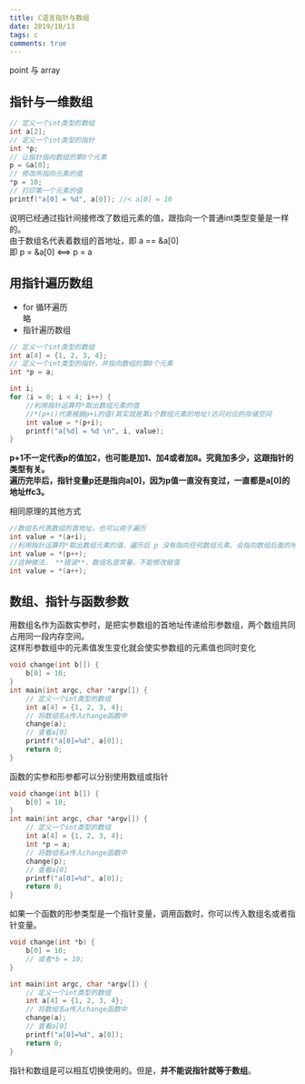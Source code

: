 ```yaml
---
title: C语言指针与数组
date: 2019/10/13
tags: c
comments: true
---
```


point 与 array
<!--more-->

## 指针与一维数组

```C
// 定义一个int类型的数组
int a[2];
// 定义一个int类型的指针
int *p;
// 让指针指向数组的第0个元素
p = &a[0];
// 修改所指向元素的值
*p = 10;
// 打印第一个元素的值
printf("a[0] = %d", a[0]); //< a[0] = 10
```

说明已经通过指针间接修改了数组元素的值，跟指向一个普通int类型变量是一样的。  
由于数组名代表着数组的首地址，即 a == &a[0]  
即 p = &a[0] <==> p = a  

## 用指针遍历数组

* for 循环遍历  
略  
* 指针遍历数组  

```C
// 定义一个int类型的数组
int a[4] = {1, 2, 3, 4};
// 定义一个int类型的指针，并指向数组的第0个元素
int *p = a;

int i;
for (i = 0; i < 4; i++) {
    //利用指针运算符*取出数组元素的值
    //*(p+i)代表根据p+i的值(其实就是第i个数组元素的地址)访问对应的存储空间
    int value = *(p+i);
    printf("a[%d] = %d \n", i, value);
}
```

**p+1不一定代表p的值加2，也可能是加1、加4或者加8。究竟加多少，这跟指针的类型有关。**  
**遍历完毕后，指针变量p还是指向a[0]，因为p值一直没有变过，一直都是a[0]的地址ffc3。**  

相同原理的其他方式
```C
//数组名代表数组的首地址，也可以用于遍历
int value = *(a+i);
//利用指针运算符*取出数组元素的值，遍历后 p 没有指向任何数组元素，会指向数组后面的地址
int value = *(p++);
//这种做法， **错误**，数组名是常量，不能修改赋值
int value = *(a++);
```

## 数组、指针与函数参数

用数组名作为函数实参时，是把实参数组的首地址传递给形参数组，两个数组共同占用同一段内存空间。  
这样形参数组中的元素值发生变化就会使实参数组的元素值也同时变化  

```C
void change(int b[]) {
    b[0] = 10;
}
int main(int argc, char *argv[]) {
    // 定义一个int类型的数组
    int a[4] = {1, 2, 3, 4};
    // 将数组名a传入change函数中
    change(a);
    // 查看a[0]
    printf("a[0]=%d", a[0]);
    return 0;
}
```

函数的实参和形参都可以分别使用数组或指针  

```C
void change(int b[]) {
    b[0] = 10;
}
int main(int argc, char *argv[]) {
    // 定义一个int类型的数组
    int a[4] = {1, 2, 3, 4};
    int *p = a;
    // 将数组名a传入change函数中
    change(p);
    // 查看a[0]
    printf("a[0]=%d", a[0]);
    return 0;
}
```

如果一个函数的形参类型是一个指针变量，调用函数时，你可以传入数组名或者指针变量。

```C
void change(int *b) {
    b[0] = 10;
    // 或者*b = 10;
}

int main(int argc, char *argv[]) {
    // 定义一个int类型的数组
    int a[4] = {1, 2, 3, 4};
    // 将数组名a传入change函数中
    change(a);
    // 查看a[0]
    printf("a[0]=%d", a[0]);
    return 0;
}
```

指针和数组是可以相互切换使用的。但是，**并不能说指针就等于数组**。